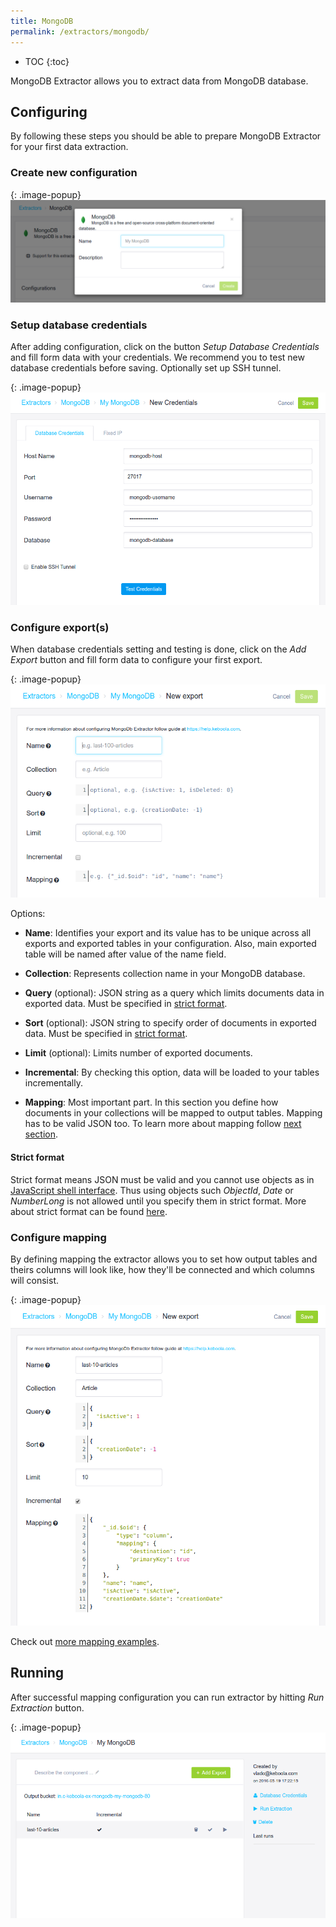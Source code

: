 ```yaml
---
title: MongoDB
permalink: /extractors/mongodb/
---
```


* TOC
{:toc}

MongoDB Extractor allows you to extract data from MongoDB database.

## Configuring

By following these steps you should be able to prepare MongoDB Extractor for your first data extraction.

### Create new configuration

{: .image-popup}
![MongoDB add configuration](/extractors/mongodb/01-add-configuration.png)


### Setup database credentials

After adding configuration, click on the button *Setup Database Credentials* and fill form data with
your credentials. We recommend you to test new database credentials before saving. Optionally set up
SSH tunnel.

{: .image-popup}
![MongoDB new credentials](/extractors/mongodb/02-new-credentials.png)

### Configure export(s)

When database credentials setting and testing is done, click on the *Add Export* button and fill form data to
configure your first export.


{: .image-popup}
![MongoDB new export](/extractors/mongodb/03-new-export.png)

Options:

- **Name**: Identifies your export and its value has to be unique across all exports and exported tables in
your configuration. Also, main exported table will be named after value of the name field.

- **Collection**: Represents collection name in your MongoDB database.

- **Query** (optional): JSON string as a query which limits documents data in exported data.
Must be specified in [strict format](#strict-format).

- **Sort** (optional): JSON string to specify order of documents in exported data.
Must be specified in [strict format](#strict-format).

- **Limit** (optional): Limits number of exported documents.

- **Incremental**: By checking this option, data will be loaded to your tables incrementally.

- **Mapping**: Most important part. In this section you define how documents in your collections will be
mapped to output tables. Mapping has to be valid JSON too. To learn more about mapping follow
[next section](#configure-mapping).

#### Strict format

Strict format means JSON must be valid and you cannot use objects as in
[JavaScript shell interface](https://docs.mongodb.com/v3.2/reference/program/mongo/#bin.mongo).
Thus using objects such *ObjectId*, *Date* or *NumberLong* is not allowed until you specify them
in strict format. More about strict format can be found
[here](https://docs.mongodb.com/v3.2/reference/mongodb-extended-json/).

### Configure mapping

By defining mapping the extractor allows you to set how output tables and theirs columns will look like,
how they'll be connected and which columns will consist.

{: .image-popup}
![MongoDB new export filled](/extractors/mongodb/04-new-export-filled.png)

Check out [more mapping examples](/extractors/database/mongodb/mapping/).


## Running

After successful mapping configuration you can run extractor by hitting *Run Extraction* button.

{: .image-popup}
![MongoDB new export](/extractors/mongodb/05-exports-index.png)


